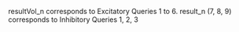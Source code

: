resultVol_n corresponds to Excitatory Queries 1 to 6. 
result_n (7, 8, 9) corresponds to Inhibitory Queries 1, 2, 3